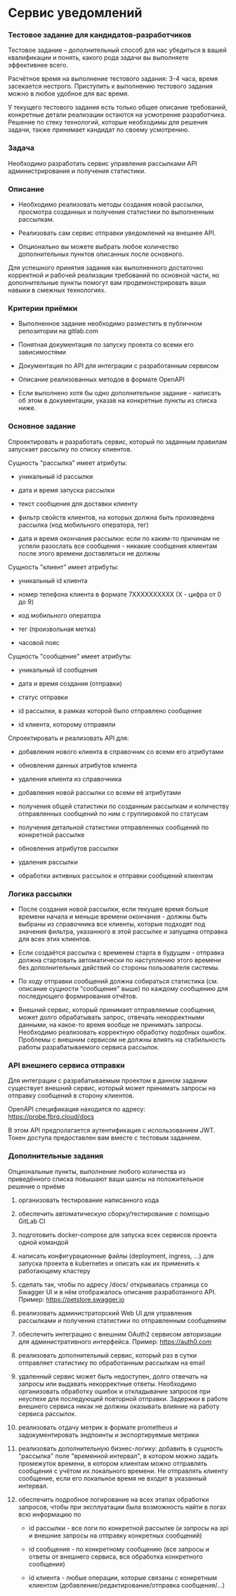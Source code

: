 # Сервис уведомлений

### Тестовое задание для кандидатов-разработчиков

Тестовое задание – дополнительный способ для нас убедиться в вашей квалификации и понять, какого рода задачи вы
выполняете эффективнее всего.

Расчётное время на выполнение тестового задания: 3-4 часа, время засекается нестрого. Приступить к выполнению тестового
задания можно в любое удобное для вас время.

У текущего тестового задания есть только общее описание требований, конкретные детали реализации остаются на усмотрение
разработчика. Решение по стеку технологий, которые необходимы для решения задачи, также принимает кандидат по своему
усмотрению.

### Задача

Необходимо разработать сервис управления рассылками API администрирования и получения статистики.

### Описание

- Необходимо реализовать методы создания новой рассылки, просмотра созданных и получения статистики по выполненным
  рассылкам.

- Реализовать сам сервис отправки уведомлений на внешнее API.

- Опционально вы можете выбрать любое количество дополнительных пунктов описанных после основного.

Для успешного принятия задания как выполненного достаточно корректной и рабочей реализации требований по основной части,
но дополнительные пункты помогут вам продемонстрировать ваши навыки в смежных технологиях.

### Критерии приёмки

- Выполненное задание необходимо разместить в публичном репозитории на gitlab.com

- Понятная документация по запуску проекта со всеми его зависимостями

- Документация по API для интеграции с разработанным сервисом

- Описание реализованных методов в формате OpenAPI

- Если выполнено хотя бы одно дополнительное задание - написать об этом в документации, указав на конкретные пункты из
  списка ниже.

### Основное задание

Спроектировать и разработать сервис, который по заданным правилам запускает рассылку по списку клиентов.

Сущность "рассылка" имеет атрибуты:

- уникальный id рассылки

- дата и время запуска рассылки

- текст сообщения для доставки клиенту

- фильтр свойств клиентов, на которых должна быть произведена рассылка (код мобильного оператора, тег)

- дата и время окончания рассылки: если по каким-то причинам не успели разослать все сообщения - никакие сообщения
  клиентам после этого времени доставляться не должны

Сущность "клиент" имеет атрибуты:

- уникальный id клиента

- номер телефона клиента в формате 7XXXXXXXXXX (X - цифра от 0 до 9)

- код мобильного оператора

- тег (произвольная метка)

- часовой пояс

Сущность "сообщение" имеет атрибуты:

- уникальный id сообщения

- дата и время создания (отправки)

- статус отправки

- id рассылки, в рамках которой было отправлено сообщение

- id клиента, которому отправили

Спроектировать и реализовать API для:

- добавления нового клиента в справочник со всеми его атрибутами

- обновления данных атрибутов клиента

- удаления клиента из справочника

- добавления новой рассылки со всеми её атрибутами

- получения общей статистики по созданным рассылкам и количеству отправленных сообщений по ним с группировкой по
  статусам

- получения детальной статистики отправленных сообщений по конкретной рассылке

- обновления атрибутов рассылки

- удаления рассылки

- обработки активных рассылок и отправки сообщений клиентам

### Логика рассылки

- После создания новой рассылки, если текущее время больше времени начала и меньше времени окончания - должны быть
  выбраны
  из справочника все клиенты, которые подходят под значения фильтра, указанного в этой рассылке и запущена отправка для
  всех этих клиентов.

- Если создаётся рассылка с временем старта в будущем - отправка должна стартовать автоматически по наступлению этого
  времени без дополнительных действий со стороны пользователя системы.

- По ходу отправки сообщений должна собираться статистика (см. описание сущности "сообщение" выше) по каждому сообщению
  для последующего формирования отчётов.

- Внешний сервис, который принимает отправляемые сообщения, может долго обрабатывать запрос, отвечать некорректными
  данными, на какое-то время вообще не принимать запросы. Необходимо реализовать корректную обработку подобных ошибок.
  Проблемы с внешним сервисом не должны влиять на стабильность работы разрабатываемого сервиса рассылок.

### API внешнего сервиса отправки

Для интеграции с разрабатываемым проектом в данном задании существует внешний сервис, который может принимать запросы на
отправку сообщений в сторону клиентов.

OpenAPI спецификация находится по адресу: https://probe.fbrq.cloud/docs

В этом API предполагается аутентификация с использованием JWT. Токен доступа предоставлен вам вместе с тестовым
заданием.

### Дополнительные задания

Опциональные пункты, выполнение любого количества из приведённого списка повышают ваши шансы на положительное решение о
приёме

1. организовать тестирование написанного кода

2. обеспечить автоматическую сборку/тестирование с помощью GitLab CI

3. подготовить docker-compose для запуска всех сервисов проекта одной командой

4. написать конфигурационные файлы (deployment, ingress, …) для запуска проекта в kubernetes и описать как их применить
   к
   работающему кластеру

5. сделать так, чтобы по адресу /docs/ открывалась страница со Swagger UI и в нём отображалось описание разработанного
   API.
   Пример: https://petstore.swagger.io

6. реализовать администраторский Web UI для управления рассылками и получения статистики по отправленным сообщениям

7. обеспечить интеграцию с внешним OAuth2 сервисом авторизации для административного интерфейса.
   Пример: https://auth0.com

8. реализовать дополнительный сервис, который раз в сутки отправляет статистику по обработанным рассылкам на email

9. удаленный сервис может быть недоступен, долго отвечать на запросы или выдавать некорректные ответы. Необходимо
   организовать обработку ошибок и откладывание запросов при неуспехе для последующей повторной отправки. Задержки в
   работе
   внешнего сервиса никак не должны оказывать влияние на работу сервиса рассылок.

10. реализовать отдачу метрик в формате prometheus и задокументировать эндпоинты и экспортируемые метрики

11. реализовать дополнительную бизнес-логику: добавить в сущность "рассылка" поле "временной интервал", в котором можно
    задать промежуток времени, в котором клиентам можно отправлять сообщения с учётом их локального времени. Не
    отправлять
    клиенту сообщение, если его локальное время не входит в указанный интервал.

12. обеспечить подробное логирование на всех этапах обработки запросов, чтобы при эксплуатации была возможность найти в
    логах всю информацию по

    - id рассылки - все логи по конкретной рассылке (и запросы на api и внешние запросы на отправку конкретных
      сообщений)

    - id сообщения - по конкретному сообщению (все запросы и ответы от внешнего сервиса, вся обработка конкретного
      сообщения)

    - id клиента - любые операции, которые связаны с конкретным клиентом (добавление/редактирование/отправка
      сообщения/…)